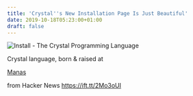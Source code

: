 ```yaml
---
title: 'Crystal''s New Installation Page Is Just Beautiful'
date: 2019-10-18T05:23:00+01:00
draft: false
---
```


![](https://crystal-lang.org/images/icon.png "Install - The Crystal Programming Language  ")  

Crystal language, born & raised at

[Manas](https://manas.tech)[](https://manas.tech)

  
  
from Hacker News https://ift.tt/2Mo3oUI